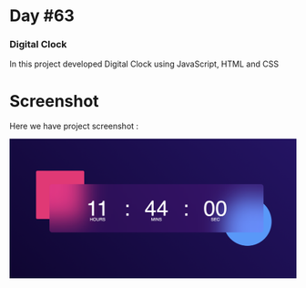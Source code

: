 # Day #63

### Digital Clock
In this project developed Digital Clock using JavaScript, HTML and CSS

# Screenshot
Here we have project screenshot :

![screenshot](screenshot.png)